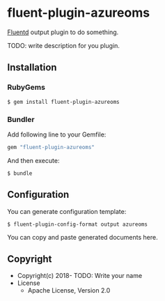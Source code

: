 # fluent-plugin-azureoms

[Fluentd](https://fluentd.org/) output plugin to do something.

TODO: write description for you plugin.

## Installation

### RubyGems

```
$ gem install fluent-plugin-azureoms
```

### Bundler

Add following line to your Gemfile:

```ruby
gem "fluent-plugin-azureoms"
```

And then execute:

```
$ bundle
```

## Configuration

You can generate configuration template:

```
$ fluent-plugin-config-format output azureoms
```

You can copy and paste generated documents here.

## Copyright

* Copyright(c) 2018- TODO: Write your name
* License
  * Apache License, Version 2.0
